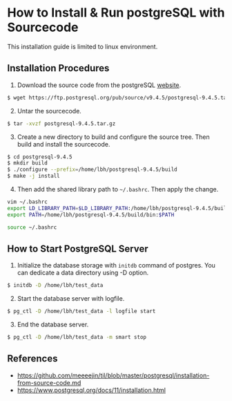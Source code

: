 # How to Install & Run postgreSQL with Sourcecode
This installation guide is limited to linux environment.

## Installation Procedures
1. Download the source code from the postgreSQL [website](https://www.postgresql.org/ftp/source/).
```bash
$ wget https://ftp.postgresql.org/pub/source/v9.4.5/postgresql-9.4.5.tar.gz
```

2. Untar the sourcecode.
```bash
$ tar -xvzf postgresql-9.4.5.tar.gz 
```

3. Create a new directory to build and configure the source tree. Then build and install the sourcecode.
```bash
$ cd postgresql-9.4.5
$ mkdir build
$ ./configure --prefix=/home/lbh/postgresql-9.4.5/build
$ make -j install
```

4. Then add the shared library path to ```~/.bashrc```. Then apply the change.
```bash
vim ~/.bashrc
export LD_LIBRARY_PATH=$LD_LIBRARY_PATH:/home/lbh/postgresql-9.4.5/build/lib
export PATH=/home/lbh/postgresql-9.4.5/build/bin:$PATH

source ~/.bashrc
```

## How to Start PostgreSQL Server
1. Initialize the database storage with ```initdb``` command of postgres. You can dedicate a data directory using -D option.
```bash
$ initdb -D /home/lbh/test_data
```
2. Start the database server with logfile.
```bash
$ pg_ctl -D /home/lbh/test_data -l logfile start
```

3. End the database server.
```bash
$ pg_ctl -D /home/lbh/test_data -m smart stop
```


## References
- https://github.com/meeeejin/til/blob/master/postgresql/installation-from-source-code.md
- https://www.postgresql.org/docs/11/installation.html
